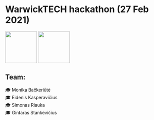 # WarwickTECH hackathon (27 Feb 2021)

<img src="https://en.ktu.edu/wp-content/uploads/sites/5/2016/08/KTU-EN.svg" height="100" />
<img src="https://studentams.ktu.edu/wp-content/uploads/sites/54/2016/09/Gifted-300x141.png" height="100" />

## Team: 

🎓 Monika Bačkeriūtė  
🎓 Eidenis Kasperavičius  
🎓 Simonas Riauka  
🎓 Gintaras Stankevičius  
